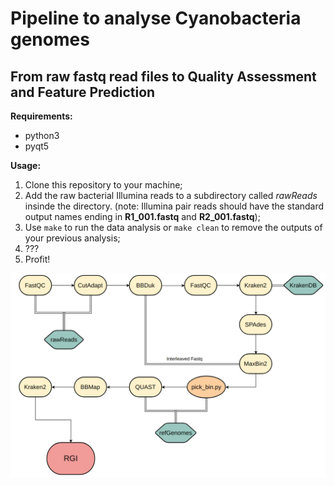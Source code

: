# Pipeline to analyse Cyanobacteria genomes
## From raw fastq read files to Quality Assessment and Feature Prediction

**Requirements:**
- python3
- pyqt5

**Usage:**

1. Clone this repository to your machine;
2. Add the raw bacterial Illumina reads to a subdirectory called *rawReads* insinde the directory. (note: Illumina pair reads
  should have the standard output names ending in **R1_001.fastq** and **R2_001.fastq**);
3. Use `make` to run the data analysis or `make clean` to remove the outputs of your previous analysis;
4. ???
5. Profit!

![Pipeline](/resources/pipeline_flow.png?raw=true "CyanoPipe")
